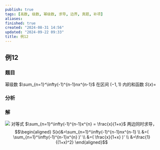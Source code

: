 ```yaml
---
publish: true
tags: [高数, 级数, 幂级数, 求导, 边界, 真题, 补项]
aliases: 
finished: true
created: "2024-08-31 14:56"
updated: "2024-09-22 09:33"
title: 例12
---
```

## 例12 

### 题目
幂级数 $\sum_{n=1}^\infty(-1)^{n-1}nx^{n-1}$ 在区间 $(-1,1)$ 内的和函数 $S(x)=$
### 分析
### 解 
![](https://img.hwenyi.tech/202405201816610.webp)
对等式 $\sum_{n=1}^\infty(-1)^{n-1}x^{n} = \frac{x}{1+x}$ 两边同时求导，
$$\begin{aligned}
S(x)&=\sum_{n=1}^\infty(-1)^{n-1}nx^{n-1} \\
&=( \sum_{n=1}^\infty(-1)^{n-1}x^{n} )' \\
&=( \frac{x}{1+x} )' \\
&=\frac{1}{(1+x)^2}
\end{aligned}$$
